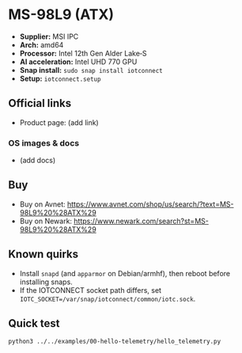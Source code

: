 # MS-98L9 (ATX)

- **Supplier:** MSI IPC
- **Arch:** amd64
- **Processor:** Intel 12th Gen Alder Lake‑S
- **AI acceleration:** Intel UHD 770 GPU
- **Snap install:** `sudo snap install iotconnect`
- **Setup:** `iotconnect.setup`

## Official links
- Product page: (add link)

### OS images & docs
- (add docs)

## Buy
- Buy on Avnet: https://www.avnet.com/shop/us/search/?text=MS-98L9%20%28ATX%29
- Buy on Newark: https://www.newark.com/search?st=MS-98L9%20%28ATX%29

## Known quirks
- Install `snapd` (and `apparmor` on Debian/armhf), then reboot before installing snaps.
- If the IOTCONNECT socket path differs, set `IOTC_SOCKET=/var/snap/iotconnect/common/iotc.sock`.

## Quick test
```bash
python3 ../../examples/00-hello-telemetry/hello_telemetry.py
```
